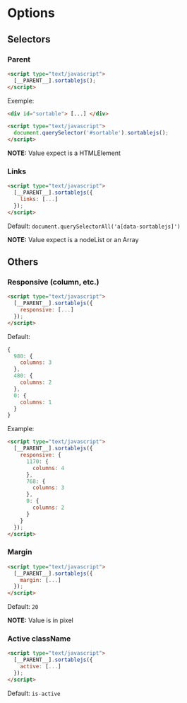 # Options

## Selectors
### Parent
```html
<script type="text/javascript">
  [__PARENT__].sortablejs();
</script>
```

Exemple: 

```html
<div id="sortable"> [...] </div>

<script type="text/javascript">
  document.querySelector('#sortable').sortablejs();
</script>
```

**NOTE:** Value expect is a HTMLElement

### Links
```html
<script type="text/javascript">
  [__PARENT__].sortablejs({
    links: [...]
  });
</script>
```

Default: `document.querySelectorAll('a[data-sortablejs]')`

**NOTE:** Value expect is a nodeList or an Array

## Others
### Responsive (column, etc.)
```html
<script type="text/javascript">
  [__PARENT__].sortablejs({
    responsive: [...]
  });
</script>
```

Default: 

```js
{
  980: {
    columns: 3
  },
  480: {
    columns: 2
  },
  0: {
    columns: 1
  }
}
```

Example:

```html
<script type="text/javascript">
  [__PARENT__].sortablejs({
    responsive: {
      1170: {
        columns: 4
      },
      768: {
        columns: 3
      },
      0: {
        columns: 2
      }
    }
  });
</script>
```

### Margin
```html
<script type="text/javascript">
  [__PARENT__].sortablejs({
    margin: [...]
  });
</script>
```

Default: `20`

**NOTE:** Value is in pixel

### Active className
```html
<script type="text/javascript">
  [__PARENT__].sortablejs({
    active: [...]
  });
</script>
```

Default: `is-active`